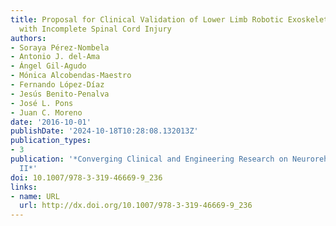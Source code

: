 ```yaml
---
title: Proposal for Clinical Validation of Lower Limb Robotic Exoskeleton in Patients
  with Incomplete Spinal Cord Injury
authors:
- Soraya Pérez-Nombela
- Antonio J. del-Ama
- Ángel Gil-Agudo
- Mónica Alcobendas-Maestro
- Fernando López-Díaz
- Jesús Benito-Penalva
- José L. Pons
- Juan C. Moreno
date: '2016-10-01'
publishDate: '2024-10-18T10:28:08.132013Z'
publication_types:
- 3
publication: '*Converging Clinical and Engineering Research on Neurorehabilitation
  II*'
doi: 10.1007/978-3-319-46669-9_236
links:
- name: URL
  url: http://dx.doi.org/10.1007/978-3-319-46669-9_236
---
```

